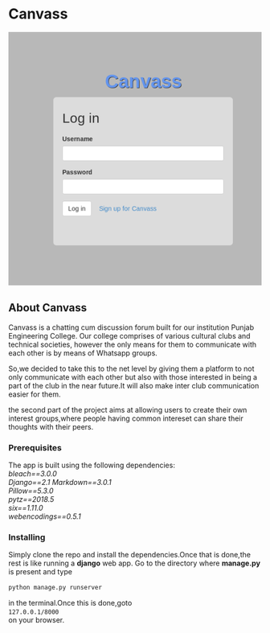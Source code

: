 # Canvass
![alt text](https://github.com/Canvass-PEC/Canvass/blob/master/Screenshot%20from%202018-10-11%2018-56-26.png "Login page")
## About Canvass
Canvass is a chatting cum discussion forum built for our institution Punjab Engineering College.
Our college comprises of various cultural clubs and technical societies, however the only means for them to communicate with each other is by means of Whatsapp groups. 

So,we decided to take this to the net level by giving them a platform to not only communicate with each other but also with those interested in being a part of the club in the near future.It will also make inter club communication easier for them.

the second part of the project aims at allowing users to create their own interest groups,where people having common intereset can share their thoughts with their peers.


### Prerequisites

The app is built using the following dependencies:  
*bleach==3.0.0*  
*Django==2.1* 
*Markdown==3.0.1*   
*Pillow==5.3.0*   
*pytz==2018.5*   
*six==1.11.0*   
*webencodings==0.5.1*  

### Installing
Simply clone the repo and install the dependencies.Once that is done,the rest is like running a **django** web app.
Go to the directory where **manage.py** is present and type
```python
python manage.py runserver
```
in the terminal.Once this is done,goto   
```127.0.0.1/8000```   
on your browser.




